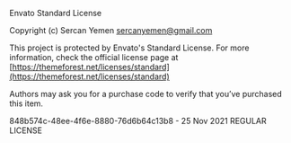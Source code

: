 Envato Standard License

Copyright (c) Sercan Yemen <sercanyemen@gmail.com>

This project is protected by Envato's Standard License. For more information,
check the official license page at [https://themeforest.net/licenses/standard](https://themeforest.net/licenses/standard)

Authors may ask you for a purchase code to verify that you’ve purchased this item.

848b574c-48ee-4f6e-8880-76d6b64c13b8 - 25 Nov 2021 REGULAR LICENSE

